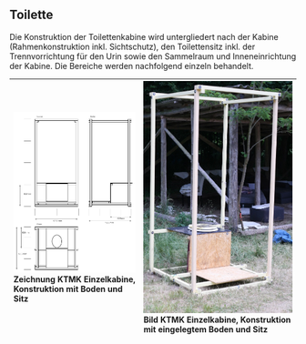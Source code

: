 ## Toilette

Die Konstruktion der Toilettenkabine wird untergliedert nach der Kabine \(Rahmenkonstruktion inkl. Sichtschutz\), den Toilettensitz inkl. der Trennvorrichtung für den Urin sowie den Sammelraum und Inneneinrichtung der Kabine. Die Bereiche werden nachfolgend einzeln behandelt.

| ![](/assets/Zeichnung_KTMK-einzel_2-1_Konstr-Sitz.png)Zeichnung KTMK Einzelkabine, Konstruktion mit Boden und Sitz | ![](/assets/Bild_KTMK_Einzelkabine_2-1_Konstr-Sitz.jpg)Bild KTMK Einzelkabine, Konstruktion mit eingelegtem Boden und Sitz |
| :--- | :--- |




